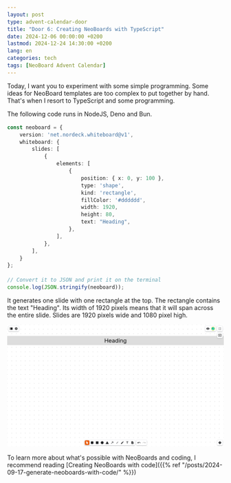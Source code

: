 ```yaml
---
layout: post
type: advent-calendar-door
title: "Door 6: Creating NeoBoards with TypeScript"
date: 2024-12-06 00:00:00 +0200
lastmod: 2024-12-24 14:30:00 +0200
lang: en
categories: tech
tags: [NeoBoard Advent Calendar]
---
```


Today, I want you to experiment with some simple programming. Some ideas for NeoBoard templates are too complex to put together by hand. That's when I resort to TypeScript and some programming.

The following code runs in NodeJS, Deno and Bun.

```ts
const neoboard = {
    version: 'net.nordeck.whiteboard@v1',
    whiteboard: {
        slides: [
            {
                elements: [
                    {
                        position: { x: 0, y: 100 },
                        type: 'shape',
                        kind: 'rectangle',
                        fillColor: '#dddddd',
                        width: 1920,
                        height: 80,
                        text: "Heading",
                    },
                ],
            },
        ],
    }
};

// Convert it to JSON and print it on the terminal
console.log(JSON.stringify(neoboard));
```

It generates one slide with one rectangle at the top. The rectangle contains the text "Heading". Its width of 1920 pixels means that it will span across the entire slide. Slides are 1920 pixels wide and 1080 pixel high.

![](./example1.png)

To learn more about what's possible with NeoBoards and coding, I recommend reading [Creating NeoBoards with code]({{% ref "/posts/2024-09-17-generate-neoboards-with-code/" %}})
